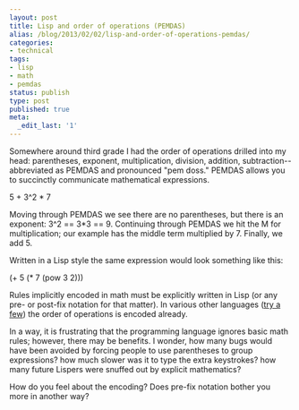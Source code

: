 ```yaml
---
layout: post
title: Lisp and order of operations (PEMDAS)
alias: /blog/2013/02/02/lisp-and-order-of-operations-pemdas/
categories:
- technical
tags:
- lisp
- math
- pemdas
status: publish
type: post
published: true
meta:
  _edit_last: '1'
---
```

Somewhere around third grade I had the order of operations drilled into my head: parentheses, exponent, multiplication, division, addition, subtraction--abbreviated as PEMDAS and pronounced "pem doss." PEMDAS allows you to succinctly communicate mathematical expressions.

5 + 3^2 * 7

Moving through PEMDAS we see there are no parentheses, but there is an exponent: 3^2 == 3*3 == 9. Continuing through PEMDAS we hit the M for multiplication; our example has the middle term multiplied by 7. Finally, we add 5.

Written in a Lisp style the same expression would look something like this:

(+ 5 (* 7 (pow 3 2)))

Rules implicitly encoded in math must be explicitly written in Lisp (or any pre- or post-fix notation for that matter). In various other languages (<a title="REPL.it is a collection of online REPLs" href="http://repl.it" target="_blank">try a few</a>) the order of operations is encoded already.

In a way, it is frustrating that the programming language ignores basic math rules; however, there may be benefits. I wonder, how many bugs would have been avoided by forcing people to use parentheses to group expressions? how much slower was it to type the extra keystrokes? how many future Lispers were snuffed out by explicit mathematics?

How do you feel about the encoding? Does pre-fix notation bother you more in another way?
